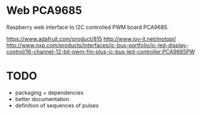 # Web PCA9685

Raspberry web interface to I2C controlled PWM board PCA9685.

https://www.adafruit.com/product/815
http://www.joy-it.net/motopi/
http://www.nxp.com/products/interfaces/ic-bus-portfolio/ic-led-display-control/16-channel-12-bit-pwm-fm-plus-ic-bus-led-controller:PCA9685PW

# TODO

- packaging + dependencies
- better documentation
- definition of sequences of pulses
